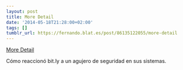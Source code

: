 ```yaml
---
layout: post
title: More Detail
date: '2014-05-18T21:28:00+02:00'
tags: []
tumblr_url: https://fernando.blat.es/post/86135122055/more-detail
---
```

[More Detail](http://blog.bitly.com/post/85260908544/more-detail)  

Cómo reaccionó bit.ly a un agujero de seguridad en sus sistemas.

